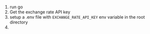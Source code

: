 1. run go
2. Get the exchange rate API key
3. setup a .env file with `EXCHANGE_RATE_API_KEY` env variable in the root directory
4. 